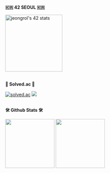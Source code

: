 <p><b>🇰🇷 42 SEOUL 🇰🇷</b></p>
<a href="https://profile.intra.42.fr/users/jeongrol"><img height="180em" src="https://badge.mediaplus.ma/greenbinary/jeongrol?1337Badge=off&UM6P=off" alt="jeongrol's 42 stats" /></a>
</br>
</br>
<p><b>🎈 Solved.ac 🎈</b></p>
<a href="https://solved.ac/ronlee"><img alt="solved.ac" src="http://mazassumnida.wtf/api/v2/generate_badge?boj=ronlee"/></a>
<a href="https://solved.ac/ronlee"><img src="http://mazandi.herokuapp.com/api?handle=ronlee&theme=warm"/></a>
</br>
</br>
<p><b>🛠️ Github Stats 🛠️</b></p>
<p>
  <img height="155em" src="https://github-readme-stats-veggie-garden.vercel.app/api/top-langs/?username=JeongRon&layout=compact&bg_color=30,e96443,904e95&title_color=fff&text_color=fff">
  <img height="155em" src="https://github-readme-stats-veggie-garden.vercel.app/api?username=JeongRon&show_icons=true&include_all_commits=true&bg_color=30,e96443,904e95&title_color=fff&text_color=fff">
</p>



<!--
**JeongRon/JeongRon** is a ✨ _special_ ✨ repository because its `README.md` (this file) appears on your GitHub profile.

Here are some ideas to get you started:

- 🔭 I’m currently working on ...
- 🌱 I’m currently learning ...
- 👯 I’m looking to collaborate on ...
- 🤔 I’m looking for help with ...
- 💬 Ask me about ...
- 📫 How to reach me: ...
- 😄 Pronouns: ...
- ⚡ Fun fact: ...
-->
